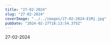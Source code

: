 ```yaml
---
title: "27-02-2024"
slug: "27-02-2024"
coverImage: "../../images/27-02-2024-E1Mj.jpg"
pubDate: "2024-02-27T18:13:54.375Z"
---
```


27-02-2024
